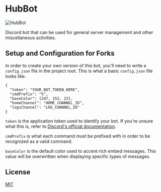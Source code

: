 # HubBot
![HubBot](https://cdn.discordapp.com/avatars/437882198117449728/eea069ad71361d9d2cd29268a0f96d9a.png)

Discord bot that can be used for general server management and other miscellaneous activities.

## Setup and Configuration for Forks
In order to create your own version of this bot, you'll need to write a ``config.json`` file in the project root. This is what a basic ``config.json`` file looks like.

```
{
  "token": "YOUR_BOT_TOKEN_HERE",
  "cmdPrefix": "%",
  "baseColor": [247, 152, 23],
  "homeChannel": "HOME_CHANNEL_ID",
  "logsChannel": "LOG_CHANNEL_ID"
}
```

``token`` is the application token used to identify your bot. If you're unsure what this is, refer to [Discord's official documentation](https://discordapp.com/developers/docs/intro).

``cmdPrefix`` is what each command must be prefixed with in order to be recognized as a valid command.

``baseColor`` is the default color used to accent rich embed messages. This value will be overwritten when displaying specific types of messages.

## License
[MIT](https://github.com/loganlennox/hubbot/blob/master/LICENSE)
